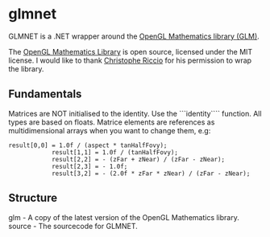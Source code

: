 glmnet
======

GLMNET is a .NET wrapper around the [OpenGL Mathematics library (GLM)](http://glm.g-truc.net/).

The [OpenGL Mathematics Library](http://glm.g-truc.net/) is open source, licensed under the MIT license. I would like to thank [Christophe Riccio](http://www.g-truc.net/) for his permission to wrap the library.

Fundamentals
------------

Matrices are NOT initialised to the identity. Use the ```identity```` function.
All types are based on floats.
Matrice elements are references as multidimensional arrays when you want to change them, e.g:

````
result[0,0] = 1.0f / (aspect * tanHalfFovy);
			result[1,1] = 1.0f / (tanHalfFovy);
			result[2,2] = - (zFar + zNear) / (zFar - zNear);
			result[2,3] = - 1.0f;
			result[3,2] = - (2.0f * zFar * zNear) / (zFar - zNear);
````



Structure
---------

glm - A copy of the latest version of the OpenGL Mathematics library.
source - The sourcecode for GLMNET.